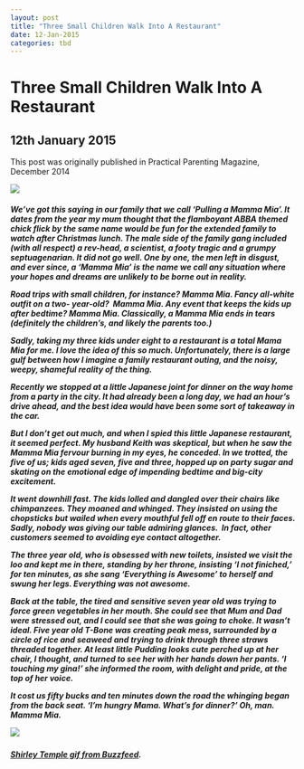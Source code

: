 ```yaml
---
layout: post
title: "Three Small Children Walk Into A Restaurant"
date: 12-Jan-2015
categories: tbd
---
```


# Three Small Children Walk Into A Restaurant

## 12th January 2015

This post was originally published in Practical Parenting Magazine,   December 2014

<img class="photo-horiz" src="https://s-media-cache-ak0.pinimg.com/736x/5c/a0/9f/5ca09f475a7334a4c9c9aa0f82a9fa63.jpg" />

<h5 Teenage delinquents,   1930</h5>

We’ve got this saying in our family that we call ‘Pulling a Mamma Mia’. It dates from the year my mum thought that the flamboyant ABBA themed chick flick by the same name would be fun for the extended family to watch after Christmas lunch. The male side of the family gang included (with all respect) a rev-head, a scientist, a footy tragic and a grumpy septuagenarian. It did not go well. One by one, the men left in disgust, and ever since, a ‘Mamma Mia’ is the name we call any situation where your hopes and dreams are unlikely to be borne out in reality.

Road trips with small children, for instance? Mamma Mia. Fancy all-white outfit on a two- year-old?  Mamma Mia. Any event that keeps the kids up after bedtime? Mamma Mia. Classically, a Mamma Mia ends in tears (definitely the children’s, and likely the parents too.)

Sadly, taking my three kids under eight to a restaurant is a total Mama Mia for me. I love the idea of this so much. Unfortunately, there is a large gulf between how I imagine a family restaurant outing, and the noisy, weepy, shameful reality of the thing.

Recently we stopped at a little Japanese joint for dinner on the way home from a party in the city. It had already been a long day, we had an hour’s drive ahead, and the best idea would have been some sort of takeaway in the car.

But I don’t get out much, and when I spied this little Japanese restaurant, it seemed perfect. My husband Keith was skeptical, but when he saw the Mamma Mia fervour burning in my eyes, he conceded. In we trotted, the five of us; kids aged seven, five and three, hopped up on party sugar and skating on the emotional edge of impending bedtime and big-city excitement.

It went downhill fast. The kids lolled and dangled over their chairs like chimpanzees. They moaned and whinged. They insisted on using the chopsticks but wailed when every mouthful fell off en route to their faces. Sadly, nobody was giving our table admiring glances.  In fact, other customers seemed to avoiding eye contact altogether.

The three year old, who is obsessed with new toilets, insisted we visit the loo and kept me in there, standing by her throne, insisting ‘I not finiched,’ for ten minutes, as she sang ‘Everything is Awesome’ to herself and swung her legs. Everything was not awesome.

Back at the table, the tired and sensitive seven year old was trying to force green vegetables in her mouth. She could see that Mum and Dad were stressed out, and I could see that she was going to choke. It wasn’t ideal. Five year old T-Bone was creating peak mess, surrounded by a circle of rice and seaweed and trying to drink through three straws threaded together. At least little Pudding looks cute perched up at her chair, I thought, and turned to see her with her hands down her pants. ‘I touching my gina!’ she informed the room, with delight and pride, at the top of her voice.

It cost us fifty bucks and ten minutes down the road the whinging began from the back seat. ‘I’m hungry Mama. What’s for dinner?’ Oh, man. Mamma Mia.

<img class="photo-horiz" src="http://s3-ec.buzzfed.com/static/2014-02/enhanced/webdr05/11/6/anigif_enhanced-4576-1392116711-5.gif" />

<h5><a href="http://www.buzzfeed.com/kimberleydadds/amazingly-cute-gifs-of-shirley-temple-as-a-child?sub=2995553_2427381#.kflLbMrzl">Shirley Temple gif from Buzzfeed</a>.</h5>
